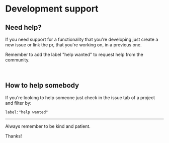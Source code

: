 # Development support

## Need help?

If you need support for a functionality that you're developing just create a new issue or link the pr, that you're working on, in a previous one.

Remember to add the label "help wanted" to request help from the community.

<br/>

## How to help somebody

If you're looking to help someone just check in the issue tab of a project and filter by:
```
label:"help wanted"
``` 

---

Always remember to be kind and patient.

Thanks!